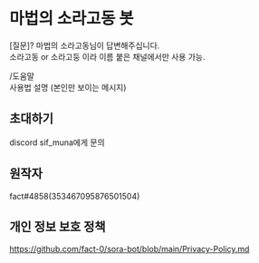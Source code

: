 # 마법의 소라고동 봇

[질문]?
마법의 소라고동님이 답변해주십니다.  
소라고동 or 소라고둥 이라 이름 붙은 채널에서만 사용 가능.  

/도움말  
사용법 설명 (본인만 보이는 메시지)  

## 초대하기
discord sif_muna에게 문의

## 원작자
fact#4858(353467095876501504)

## 개인 정보 보호 정책
https://github.com/fact-0/sora-bot/blob/main/Privacy-Policy.md  